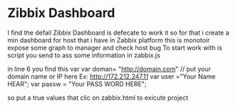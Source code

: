 # Zibbix Dashboard


I find the defail Zibbix Dashboard is defecate to work it 
so for that i create a min dashboard for host that i have in Zabbix platform 
this is monotoir expose some graph to manager and check host bug 
To start work with is script you send to ass some information in zabbix.js 

in line 6 you find this var 
var doman= "http://domain.com" // put your domain name or IP here Ex: http://172.212.247.11
var user ="Your Name HEAR";
var passw = "Your PASS WORD HERE";

so put a true values that clic on zabbix.html to exicute project 
